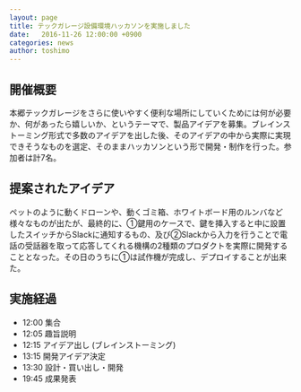 ```yaml
---
layout: page
title: テックガレージ設備環境ハッカソンを実施しました
date:   2016-11-26 12:00:00 +0900
categories: news
author: toshimo
---
```


## 開催概要

本郷テックガレージをさらに使いやすく便利な場所にしていくためには何が必要か、何があったら嬉しいか、というテーマで、製品アイデアを募集。ブレインストーミング形式で多数のアイデアを出した後、そのアイデアの中から実際に実現できそうなものを選定、そのままハッカソンという形で開発・制作を行った。参加者は計7名。

## 提案されたアイデア

ペットのように動くドローンや、動くゴミ箱、ホワイトボード用のルンバなど様々なものが出たが、最終的に、①鍵用のケースで、鍵を挿入すると中に設置したスイッチからSlackに通知するもの、及び②Slackから入力を行うことで電話の受話器を取って応答してくれる機構の2種類のプロダクトを実際に開発することとなった。その日のうちに①は試作機が完成し、デプロイすることが出来た。 

## 実施経過

- 12:00	集合 
- 12:05	趣旨説明 
- 12:15	アイデア出し (ブレインストーミング) 
- 13:15	開発アイデア決定 
- 13:30	設計・買い出し・開発 
- 19:45	成果発表
